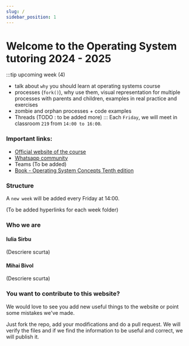 ```yaml
---
slug: /
sidebar_position: 1
---
```


# Welcome to the Operating System tutoring 2024 - 2025

:::tip upcoming week (4)
- talk about `why` you should learn at operating systems course
- processes (`fork()`), why use them, visual representation for multiple processes with parents and children, examples in real practice and exercises
- zombie and orphan processes + code examples
- Threads (TODO : to be added more)
:::
Each `Friday`, we will meet in classroom `219` from `14:00 to 16:00`.

### Important links:
- [Official website of the course](https://cs.unibuc.ro/~pirofti/so.html)
- [Whatsapp community](https://chat.whatsapp.com/EWlXglcvkXH1K6hmEiPiDp)
- Teams (To be added)
- [Book - Operating System Concepts Tenth edition](https://os.ecci.ucr.ac.cr/slides/Abraham-Silberschatz-Operating-System-Concepts-10th-2018.pdf)

### Structure
A `new week` will be added every Friday at 14:00.   

(To be added hyperlinks for each week folder)

### Who we are

#### Iulia Sirbu 
(Descriere scurta)

#### Mihai Bivol
(Descriere scurta)

### You want to contribute to this website?

We would love to see you add new useful things to the website or point some mistakes we've made.  

Just fork the repo, add your modifications and do a pull request. We will verify the files and if we find the information to be useful and correct, we will publish it.
